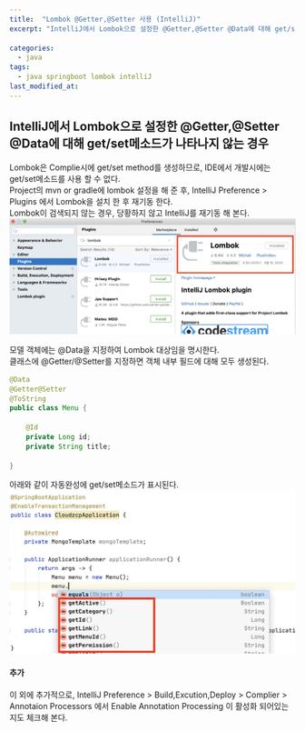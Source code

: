 ```yaml
---
title:  "Lombok @Getter,@Setter 사용 (IntelliJ)"
excerpt: "IntelliJ에서 Lombok으로 설정한 @Getter,@Setter @Data에 대해 get/set메소드가 나타나지 않는 경우"

categories:
  - java
tags:
  - java springboot lombok intelliJ
last_modified_at: 
---
```

## IntelliJ에서 Lombok으로 설정한 @Getter,@Setter @Data에 대해 get/set메소드가 나타나지 않는 경우
     
   
Lombok은 Complie시에 get/set method를 생성하므로, IDE에서 개발시에는 get/set메소드를 사용 할 수 없다.   
Project의 mvn or gradle에 lombok 설정을 해 준 후, IntelliJ Preference > Plugins 에서 Lombok을 설치 한 후 재기동 한다.   
Lombok이 검색되지 않는 경우, 당황하지 않고 IntelliJ를 재기동 해 본다.
![](https://github.com/lay126/lay126.github.io/blob/master/assets/images/intellij-lombok-1.png)
    
        
           
모델 객체에는 @Data을 지정하여 Lombok 대상임을 명시한다.   
클래스에 @Getter/@Setter를 지정하면 객체 내부 필드에 대해 모두 생성된다. 
```java
@Data
@Getter@Setter
@ToString
public class Menu {

    @Id
    private Long id;
    private String title;

}
```
   
       

아래와 같이 자동완성에 get/set메소드가 표시된다. 
![](https://github.com/lay126/lay126.github.io/blob/master/assets/images/intellij-lombok-2.png)

   
#### 추가
이 외에 추가적으로, IntelliJ Preference > Build,Excution,Deploy > Complier > Annotaion Processors 에서 Enable Annotation Processing 이 활성화 되어있는지도 체크해 본다.

